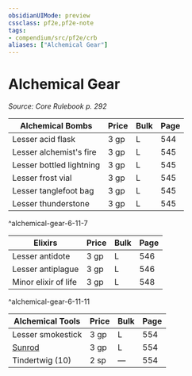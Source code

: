 ```yaml
---
obsidianUIMode: preview
cssclass: pf2e,pf2e-note
tags:
- compendium/src/pf2e/crb
aliases: ["Alchemical Gear"]
---
```

# Alchemical Gear  
*Source: Core Rulebook p. 292*  

| Alchemical Bombs | Price | Bulk | Page |
|------------------|-------|------|------|
| Lesser acid flask | 3 gp | L | 544 |
| Lesser alchemist's fire | 3 gp | L | 545 |
| Lesser bottled lightning | 3 gp | L | 545 |
| Lesser frost vial | 3 gp | L | 545 |
| Lesser tanglefoot bag | 3 gp | L | 545 |
| Lesser thunderstone | 3 gp | L | 545 |
^alchemical-gear-6-11-7

| Elixirs | Price | Bulk | Page |
|---------|-------|------|------|
| Lesser antidote | 3 gp | L | 546 |
| Lesser antiplague | 3 gp | L | 546 |
| Minor elixir of life | 3 gp | L | 548 |
^alchemical-gear-6-11-11

| Alchemical Tools | Price | Bulk | Page |
|------------------|-------|------|------|
| Lesser smokestick | 3 gp | L | 554 |
| [Sunrod](sunrod.md) | 3 gp | L | 554 |
| Tindertwig (10) | 2 sp | — | 554 |